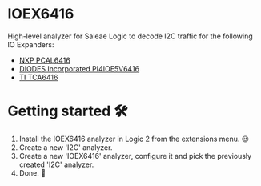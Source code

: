 # IOEX6416

High-level analyzer for Saleae Logic to decode I2C traffic for the following IO Expanders:
- [NXP PCAL6416](https://www.nxp.com/products/interfaces/ic-spi-i3c-interface-devices/general-purpose-i-o-gpio/low-voltage-translating-16-bit-ic-bus-smbus-i-o-expander:PCAL6416A)
- [DIODES Incorporated PI4IOE5V6416](https://www.diodes.com/part/view/PI4IOE5V6416/)
- [TI TCA6416](https://www.ti.com/product/TCA6416A)


# Getting started 🛠️
1. Install the IOEX6416 analyzer in Logic 2 from the extensions menu. 😉
2. Create a new 'I2C' analyzer.
3. Create a new 'IOEX6416' analyzer, configure it and pick the previously created 'I2C' analyzer.
4. Done. 🚀